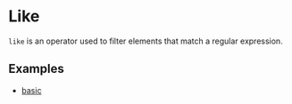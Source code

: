 # Like

`like` is an operator used to filter elements that match a regular expression.

## Examples

- [basic](basic.md)
